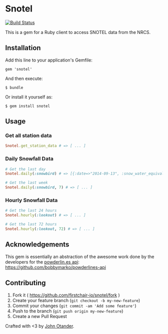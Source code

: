 # Snotel

[![Build Status](https://travis-ci.org/johnotander/snotel.svg?branch=master)](https://travis-ci.org/johnotander/snotel)

This is a gem for a Ruby client to access SNOTEL data from the NRCS.

## Installation

Add this line to your application's Gemfile:

    gem 'snotel'

And then execute:

    $ bundle

Or install it yourself as:

    $ gem install snotel

## Usage

### Get all station data

```ruby
Snotel.get_station_data # => [ ... ]
```

### Daily Snowfall Data

```ruby
# Get the last day
Snotel.daily(:snowbird) # => [{:date=>"2014-09-13", :snow_water_equivalent_in=>"0.0", :change_in_snow_water_equivalent_in=>"0.0", :snow_depth_in=>nil, :change_in_snow_depth_in=>nil}]

# Get the last week
Snotel.daily(:snowbird, 7) # => [ ... ]
```

### Hourly Snowfall Data

```ruby
# Get the last 24 hours
Snotel.hourly(:lookout) # => [ ... ]

# Get the last 72 hours
Snotel.hourly(:lookout, 72) # => [ ... ]
```

## Acknowledgements

This gem is essentially an abstraction of the awesome work done by the developers for the
[powderlin.es api](http://powderlin.es/api.html): <https://github.com/bobbymarko/powderlines-api>

## Contributing

1. Fork it ( https://github.com/firstchair-io/snotel/fork )
2. Create your feature branch (`git checkout -b my-new-feature`)
3. Commit your changes (`git commit -am 'Add some feature'`)
4. Push to the branch (`git push origin my-new-feature`)
5. Create a new Pull Request

Crafted with <3 by [John Otander](http://johnotander.com).
